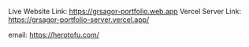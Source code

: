 Live Website Link: https://grsagor-portfolio.web.app
Vercel Server Link: https://grsagor-portfolio-server.vercel.app/

email: https://herotofu.com/